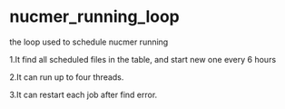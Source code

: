 # nucmer_running_loop
the loop used to schedule nucmer running

1.It find all scheduled files in the table, and start new one every 6 hours

2.It can run up to four threads. 

3.It can restart each job after find error. 
